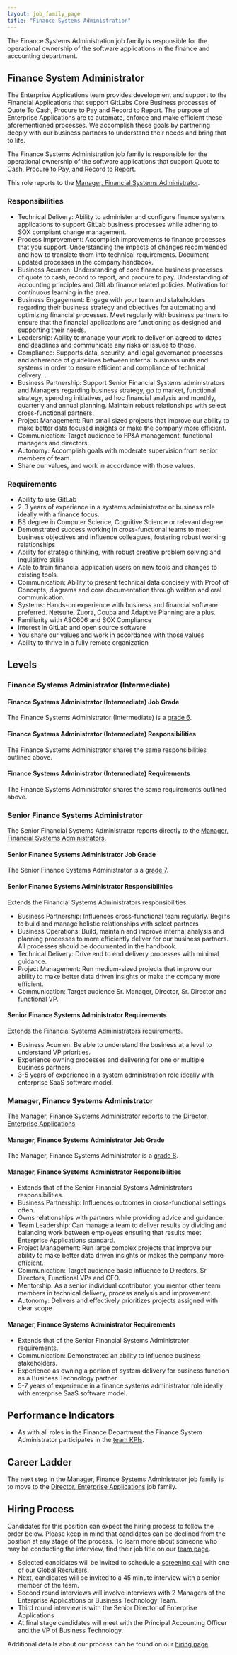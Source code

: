 ```yaml
---
layout: job_family_page
title: "Finance Systems Administration"
---
```

The Finance Systems Administration job family is responsible for the operational ownership of the software applications in the finance and accounting department.

## Finance System Administrator

The Enterprise Applications team provides development and support to the Financial Applications that support GitLabs Core Business processes of Quote To Cash, Procure to Pay and Record to Report.   The purpose of Enterprise Applications are to automate, enforce and make efficient these aforementioned processes.  We accomplish these goals by partnering deeply with our business partners to understand their needs and bring that to life.

The Finance Systems Administration job family is responsible for the operational ownership of the software applications that support Quote to Cash, Procure to Pay, and Record to Report.

This role reports to the [Manager, Financial Systems Administrator](#manager-finance-systems-administrator).

### Responsibilities

- Technical Delivery: Ability to administer and configure finance systems applications to support GitLab business processes while adhering to SOX compliant change management.
- Process Improvement: Accomplish improvements to finance processes that you support. Understanding the impacts of changes recommended and how to translate them into technical requirements.  Document updated processes in the company handbook.
- Business Acumen: Understanding of core finance business processes of quote to cash, record to report, and procure to pay.  Understanding of accounting principles and GitLab finance related policies. Motivation for continuous learning in the area.
- Business Engagement: Engage with your team and  stakeholders regarding their business strategy and objectives for automating and optimizing financial processes.  Meet regularly with business partners to ensure that the financial applications are functioning as designed and supporting their needs.
- Leadership:  Ability to manage your work  to deliver on agreed to dates and deadlines and communicate any risks or issues to those.
- Compliance: Supports data, security, and legal governance processes and adherence of guidelines between internal business units and systems in order to ensure efficient and compliance of technical delivery. .
- Business Partnership: Support Senior Financial Systems administrators  and Managers regarding business strategy, go to market, functional strategy, spending initiatives, ad hoc financial analysis and monthly, quarterly and annual planning. Maintain robust relationships with select cross-functional partners.
- Project Management: Run small sized projects that improve our ability to make better data focused insights or make the company more efficient.
- Communication: Target audience to FP&A management, functional managers and directors.
- Autonomy: Accomplish goals with moderate supervision from senior members of team.
- Share our values, and work in accordance with those values.

### Requirements

- Ability to use GitLab
- 2-3 years of experience in a systems administrator or business role ideally with a finance focus.
- BS degree in Computer Science, Cognitive Science or relevant degree.
- Demonstrated success working in cross-functional teams to meet business objectives and influence colleagues, fostering robust working relationships
- Ability for  strategic thinking, with robust creative problem solving and inquisitive skills
- Able to train financial application users on new tools and changes to existing tools.
- Communication: Ability to present technical data concisely with Proof of Concepts, diagrams and core documentation through written and oral communication.
- Systems: Hands-on experience with business and financial software preferred. Netsuite, Zuora, Coupa and Adaptive Planning are a plus.
- Familiarity with ASC606 and SOX Compliance
- Interest in GitLab and open source software
- You share our values and work in accordance with those values
- Ability to thrive in a fully remote organization

## Levels

### Finance Systems Administrator (Intermediate)

#### Finance Systems Administrator (Intermediate) Job Grade

The Finance Systems Administrator (Intermediate) is a [grade 6](https://about.gitlab.com/handbook/total-rewards/compensation/compensation-calculator/#gitlab-job-grades).

#### Finance Systems Administrator (Intermediate) Responsibilities

The Finance Systems Administrator shares the same responsibilities outlined above.

#### Finance Systems Administrator (Intermediate) Requirements

The Finance Systems Administrator shares the same requirements outlined above.

### Senior Finance Systems Administrator

The Senior Financial Systems Administrator reports directly to the [Manager, Financial Systems Administrators](#manager-finance-systems-administrator).

#### Senior Finance Systems Administrator Job Grade

The Senior Finance Systems Administrator is a [grade 7](https://about.gitlab.com/handbook/total-rewards/compensation/compensation-calculator/#gitlab-job-grades).

#### Senior Finance Systems Administrator Responsibilities

Extends the Financial Systems Administrators  responsibilities:

- Business Partnership: Influences cross-functional team regularly. Begins to build and manage holistic relationships with select partners
- Business Operations: Build, maintain and improve internal analysis and planning processes to more efficiently deliver for our business partners. All processes should be documented in the handbook.
- Technical Delivery: Drive end to end delivery processes with minimal guidance.
- Project Management: Run medium-sized projects that improve our ability to make better data driven insights or make the company more efficient.
- Communication: Target audience Sr. Manager, Director, Sr. Director and functional VP.

#### Senior Finance Systems Administrator Requirements

Extends the Financial Systems Administrators requirements.
- Business Acumen: Be able to understand the business at a level to understand VP priorities.
- Experience owning processes and delivering for one or multiple business partners.
- 3-5 years of experience in a system administration role ideally with enterprise SaaS software model.

### Manager, Finance Systems Administrator

The Manager, Finance Systems Administrator reports to the [Director, Enterprise Applications](/job-families/finance/senior-director-enterprise-applications/)

#### Manager, Finance Systems Administrator Job Grade

The Manager, Finance Systems Administrator is a [grade 8](https://about.gitlab.com/handbook/total-rewards/compensation/compensation-calculator/#gitlab-job-grades).

#### Manager, Finance Systems Administrator Responsibilities

- Extends that of the Senior Financial Systems Administrators responsibilities.
- Business Partnership: Influences outcomes in cross-functional settings often.
- Owns relationships with partners while providing advice and guidance.
- Team Leadership: Can manage a team to deliver results by dividing and balancing work between employees ensuring that results meet Enterprise Applications standard.
- Project Management: Run large complex projects that improve our ability to make better data driven insights or makes the company more efficient.
- Communication: Target audience basic influence to Directors, Sr Directors, Functional VPs and  CFO.
- Mentorship: As a senior individual contributor, you mentor other team members in technical delivery, process analysis and improvement.
- Autonomy: Delivers and effectively prioritizes projects assigned with clear scope

#### Manager, Finance Systems Administrator Requirements

- Extends that of the Senior Financial Systems Administrator requirements.
- Communication: Demonstrated an ability to influence business stakeholders.
- Experience as owning a portion of system delivery for  business function as a Business Technology partner.
- 5-7 years of experience in a finance systems administrator role ideally with enterprise SaaS software model.

## Performance Indicators

- As with all roles in the Finance Department the Finance System Administrator participates in the [team KPIs](https://about.gitlab.com/company/kpis/#finance-kpis).

## Career Ladder

The next step in the Manager, Finance Systems Administrator job family is to move to the [Director, Enterprise Applications](/job-families/finance/senior-director-enterprise-applications/) job family.

## Hiring Process

Candidates for this position can expect the hiring process to follow the order below. Please keep in mind that candidates can be declined from the position at any stage of the process. To learn more about someone who may be conducting the interview, find their job title on our [team page](https://about.gitlab.com/company/team/).

- Selected candidates will be invited to schedule a [screening call](https://about.gitlab.com/handbook/hiring/#screening-call) with one of our Global Recruiters.
- Next, candidates will be invited to a 45 minute interview with a senior member of the team.
- Second round interviews will involve interviews with 2 Managers of the Enterprise Applications or Business Technology Team.
- Third round interview is with the Senior Director of Enterprise Applications
- At final stage candidates will meet with the Principal Accounting Officer and the VP of Business Technology.

Additional details about our process can be found on our [hiring page](https://about.gitlab.com/handbook/hiring/).
